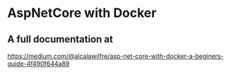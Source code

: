 # AspNetCore with Docker

## A full documentation at 
https://medium.com/@alcalawilfre/asp-net-core-with-docker-a-beginers-guide-4f490f644a89